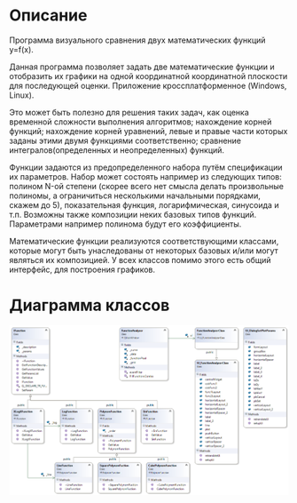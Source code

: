 ﻿# Описание

Программа визуального сравнения двух математических функций y=f(x). 

Данная программа позволяет задать две математические функции и отобразить 
их графики на одной координатной координатной плоскости для последующей оценки. 
Приложение кроссплатформенное (Windows, Linux).

Это может быть полезно для решения таких задач, как оценка временной сложности 
выполнения алгоритмов; нахождение корней функций; нахождение корней уравнений, 
левые и правые части которых заданы этими двумя функциями соответственно; 
сравнение интегралов(определенных и неопределенных) функций.

Функции задаются из предопределенного набора путём спецификации их параметров. Набор может состоять 
например из следующих типов: полином N-ой степени (скорее всего нет смысла делать 
произвольные полиномы, а ограничиться несколькими начальными порядками, скажем до 5), 
показательная функция, логарифмическая, синусоида и т.п. Возможны также композиции неких базовых типов функций. 
Параметрами например полинома будут его коэффициенты. 

Математические функции реализуются соответствующими классами, которые могут быть унаследованы от 
некоторых базовых и/или могут являться их композицией. У всех классов помимо этого есть общий интерфейс, для построения графиков.

# Диаграмма классов 
![Classes](ClassDiagram.png)

